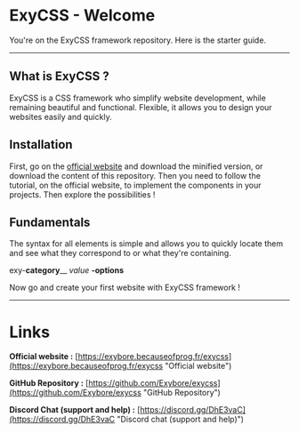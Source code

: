 # ExyCSS - Welcome
You're on the ExyCSS framework repository. Here is the starter guide.

----------
## What is ExyCSS ?
ExyCSS is a CSS framework who simplify website development, while remaining beautiful and functional.
Flexible, it allows you to design your websites easily and quickly.
## Installation
First, go on the [official website](https://exybore.becauseofprog.fr/exycss "Official website") and download the minified version, or download the content of this repository. Then you need to follow the tutorial, on the official website, to implement the components in your projects. Then explore the possibilities !
## Fundamentals
The syntax for all elements is simple and allows you to quickly locate them and see what they correspond to or what they're containing.

exy-**category**\_\_ *value* **-options**

Now go and create your first website with ExyCSS framework !

----------
# Links

**Official website :** [https://exybore.becauseofprog.fr/exycss](https://exybore.becauseofprog.fr/exycss "Official website")

**GitHub Repository :** [https://github.com/Exybore/exycss](https://github.com/Exybore/exycss "GitHub Repository")

**Discord Chat (support and help) :** [https://discord.gg/DhE3vaC](https://discord.gg/DhE3vaC "Discord chat &#40;support and help&#41;")
